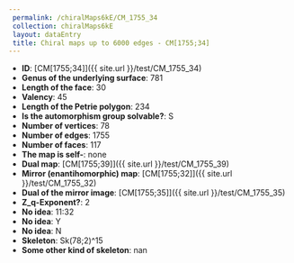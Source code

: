 ```yaml
--- 
 permalink: /chiralMaps6kE/CM_1755_34 
 collection: chiralMaps6kE
 layout: dataEntry
 title: Chiral maps up to 6000 edges - CM[1755;34]
---
```


- **ID**: [CM[1755;34]]({{ site.url }}/test/CM_1755_34)
- **Genus of the underlying surface**: 781
- **Length of the face**: 30
- **Valency**: 45
- **Length of the Petrie polygon**: 234
- **Is the automorphism group solvable?**: S
- **Number of vertices**: 78
- **Number of edges**: 1755
- **Number of faces**: 117
- **The map is self-**: none
- **Dual map**: [CM[1755;39]]({{ site.url }}/test/CM_1755_39)
- **Mirror (enantihomorphic) map**: [CM[1755;32]]({{ site.url }}/test/CM_1755_32)
- **Dual of the mirror image**: [CM[1755;35]]({{ site.url }}/test/CM_1755_35)
- **Z_q-Exponent?**: 2
- **No idea**:  11:32
- **No idea**: Y
- **No idea**: N
- **Skeleton**: Sk(78;2)^15
- **Some other kind of skeleton**: nan
